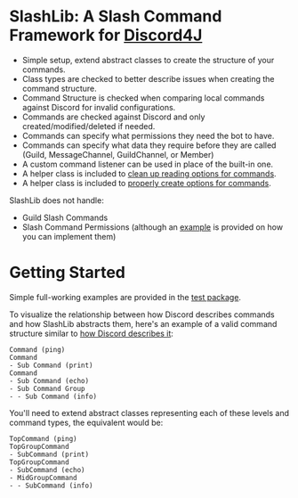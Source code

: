 # SlashLib: A Slash Command Framework for [Discord4J](https://github.com/Discord4J/Discord4J)
- Simple setup, extend abstract classes to create the structure of your commands.
- Class types are checked to better describe issues when creating the command structure.
- Command Structure is checked when comparing local commands against Discord for invalid configurations.
- Commands are checked against Discord and only created/modified/deleted if needed.
- Commands can specify what permissions they need the bot to have.
- Commands can specify what data they require before they are called (Guild, MessageChannel, GuildChannel, or Member)
- A custom command listener can be used in place of the built-in one.
- A helper class is included to [clean up reading options for commands](https://github.com/HunHage/SlashLib/blob/master/src/main/java/net/exploitables/slashlib/utility/OptionsList.java).
- A helper class is included to [properly create options for commands](https://github.com/HunHage/SlashLib/blob/master/src/main/java/net/exploitables/slashlib/utility/OptionBuilder.java).

SlashLib does not handle:
- Guild Slash Commands
- Slash Command Permissions (although an [example](https://github.com/HunHage/SlashLib/blob/master/src/test/java/net/exploitables/slashlib/examples/ExamplePermissionUsage.java) is provided on how you can implement them)

# Getting Started
Simple full-working examples are provided in the [test package](https://github.com/HunHage/SlashLib/tree/master/src/test/java/net/exploitables/slashlib).

To visualize the relationship between how Discord describes commands and how SlashLib abstracts them, here's an example of a valid command structure similar to [how Discord describes it](https://discord.com/developers/docs/interactions/slash-commands#nested-subcommands-and-groups): 
```
Command (ping)
Command
- Sub Command (print)
Command
- Sub Command (echo)
- Sub Command Group
- - Sub Command (info)
```

You'll need to extend abstract classes representing each of these levels and command types, the equivalent would be:
```
TopCommand (ping)
TopGroupCommand
- SubCommand (print)
TopGroupCommand
- SubCommand (echo)
- MidGroupCommand
- - SubCommand (info)
```
